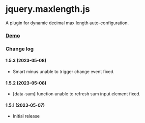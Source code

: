 # jquery.maxlength.js
A plugin for dynamic decimal max length auto-configuration.

### [Demo](https://codepen.io/scintilla_0/pen/MWPQJWv)

### Change log

#### 1.5.3 (2023-05-08)
*	Smart minus unable to trigger change event fixed.

#### 1.5.2 (2023-05-08)
*	[data-sum] function unable to refresh sum input element fixed.

#### 1.5.1 (2023-05-07)
*	Initial release
